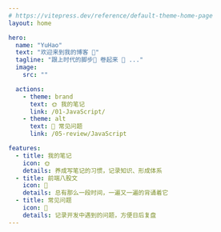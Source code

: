 ```yaml
---
# https://vitepress.dev/reference/default-theme-home-page
layout: home

hero:
  name: "YuHao"
  text: "欢迎来到我的博客 👏"
  tagline: "跟上时代的脚步🦶 卷起来 🥱 ..."
  image:
    src: ""

  actions:
    - theme: brand
      text: 🌞 我的笔记
      link: /01-JavaScript/
    - theme: alt
      text: 🌟 常见问题
      link: /05-review/JavaScript

features:
  - title: 我的笔记
    icon: 🌞
    details: 养成写笔记的习惯，记录知识、形成体系
  - title: 前端八股文
    icon: 🌛
    details: 总有那么一段时间，一遍又一遍的背诵着它
  - title: 常见问题
    icon: 🌟
    details: 记录开发中遇到的问题，方便日后复盘
---
```

